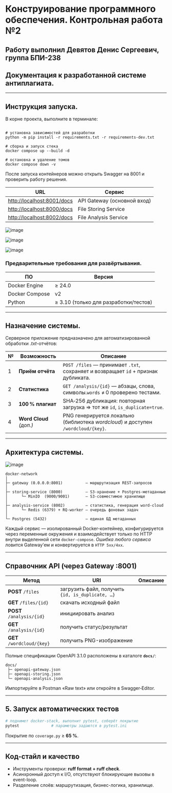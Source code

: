 # Конструирование программного обеспечения. Контрольная работа №2

## Работу выполнил **Девятов Денис Сергеевич, группа БПИ-238**

## Документация к разработанной системе антиплагиата.

---

## Инструкция запуска.

В корне проекта, выполните в терминале:

```

# установка зависимостей для разработки
python -m pip install -r requirements.txt -r requirements-dev.txt

# сборка и запуск стека
docker compose up --build -d

# остановка и удаление томов
docker compose down -v

```

После запуска контейнеров можно открыть Swagger на 8001 и проверить работу решения.

| URL                                                      | Сервис                        |
| -------------------------------------------------------- | ----------------------------- |
| [http://localhost:8001/docs](http://localhost:8001/docs) | API Gateway (основной вход)   |
| [http://localhost:8000/docs](http://localhost:8000/docs) | File Storing Service          |
| [http://localhost:8002/docs](http://localhost:8002/docs) | File Analysis Service         |

![image](https://github.com/user-attachments/assets/f1e649af-d18b-4d90-bf03-a7a7bbf6fe79)

![image](https://github.com/user-attachments/assets/ba3a71cb-5a0e-476d-86c9-a2a2f9304aff)

![image](https://github.com/user-attachments/assets/417d568b-70a1-4de3-8461-adcd8989e3b9)


### Предварительные требования для развёртывания.

| ПО             | Версия                                |
| -------------- | ------------------------------------- |
| Docker Engine  | ≥ 24.0                                |
| Docker Compose | v2                                    |
| Python         | ≥ 3.10 (только для разработки/тестов) |

---

## Назначение системы.

Серверное приложение предназначено для автоматизированной обработки *.txt*-отчётов:

| № | Возможность             | Описание                                                                           |
| - | ----------------------- | ---------------------------------------------------------------------------------- |
| 1 | **Приём отчёта**        | `POST /files` — принимает `.txt`, сохраняет и возвращает `id` + признак дубликата. |
| 2 | **Статистика**          | `GET /analysis/{id}` — абзацы, слова, символы.`words` ≠ 0 проверено тестами.       |
| 3 | **100 % плагиат**       | SHA‑256 дубликация: повторная загрузка ⇒ тот же `id`, `is_duplicate=true`.         |
| 4 | **Word Cloud** *(доп.)* | PNG генерируется локально (библиотека *wordcloud*) и доступен `/wordcloud/{key}`.  |

---

## Архитектура системы.

![image](https://github.com/user-attachments/assets/345b576c-618c-4bf7-a0c1-7318db816a31)

```
docker-network
│
├─ gateway (0.0.0.0:8001)          – маршрутизация REST-запросов
│
├─ storing-service (8000)          – S3-хранение + Postgres-метаданные
│      └─ MinIO  (9000/9001)       – S3-совместимое хранилище
│
├─ analysis-service (8002)         – статистика, генерация word-cloud
│      └─ Redis (6379) + RQ-worker – очередь фоновых задач
│
└─ Postgres (5432)                 – единая БД метаданных
```

Каждый сервис — изолированный Docker-контейнер, конфигурируется через переменные окружения и взаимодействует только по HTTP внутри выделенной сети `docker-compose`.
*Ошибка любого сервиса* ловится Gateway’ем и конвертируется в `HTTP 5xx/4xx`.

---

## Справочник API (через Gateway :8001)

| Метод                        | URI                                              | Описание |
| ---------------------------- | ------------------------------------------------ | -------- |
| **POST**  `/files`           | загрузить файл, получить `{id, is_duplicate, …}` |          |
| **GET**   `/files/{id}`      | скачать исходный файл                            |          |
| **POST**  `/analysis/{id}`   | инициировать анализ                              |          |
| **GET**   `/analysis/{id}`   | получить статус/результат                        |          |
| **GET**   `/wordcloud/{key}` | получить PNG-изображение                         |          |

Полные спецификации OpenAPI 3.1.0 расположены в каталоге **`docs/`**:

```
docs/
 ├─ openapi-gateway.json
 ├─ openapi-storing.json
 └─ openapi-analysis.json
```

Импортируйте в Postman «Raw text» или откройте в Swagger‑Editor.

---

## 5. Запуск автоматических тестов

```bash
# поднимет docker-stack, выполнит pytest, соберёт покрытие
pytest              # параметры задаются в pytest.ini
```

Покрытие по `coverage.py` ≥ **65 %**.

---

## Код-стайл и качество

* Инструменты проверки: **ruff format + ruff check**.
* Асинхронный доступ к I/O, отсутствуют блокирующие вызовы в event-loop.
* Разделение слоёв: маршрутизация, бизнес-логика, хранилище.

